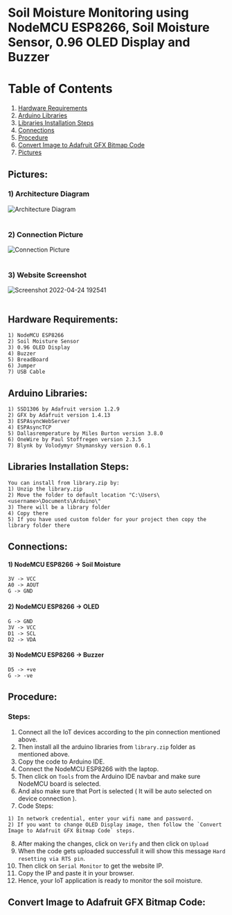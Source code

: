 # Soil Moisture Monitoring using NodeMCU ESP8266, Soil Moisture Sensor, 0.96 OLED Display and Buzzer

# Table of Contents
1. [Hardware Requirements](#hardware-requirements)
1. [Arduino Libraries](#arduino-libraries)
1. [Libraries Installation Steps](#libraries-installation-steps)
1. [Connections](#connections)
1. [Procedure](#procedure)
1. [Convert Image to Adafruit GFX Bitmap Code](#adafruit-gfx-bitmap-code)
3. [Pictures](#pictures)
## Pictures:
### 1) Architecture Diagram<br>
![Architecture Diagram](https://user-images.githubusercontent.com/59210571/165559785-e16c6ba9-9a4f-4e6c-8cf3-77a3e6e5f8a8.png) <br><br>
### 2) Connection Picture<br>
![Connection Picture](https://user-images.githubusercontent.com/59210571/165560382-26f7b4d6-885c-4fab-91ba-6fd7f8c3c8ce.jpeg) <br><br>
### 3) Website Screenshot<br>
![Screenshot 2022-04-24 192541](https://user-images.githubusercontent.com/59210571/165560924-317ee24a-dd6a-4ab2-9762-5d9252f9a51b.jpg) <br><br>

## Hardware Requirements:
```
1) NodeMCU ESP8266
2) Soil Moisture Sensor
3) 0.96 OLED Display
4) Buzzer
5) BreadBoard
6) Jumper
7) USB Cable
```
## Arduino Libraries:
```
1) SSD1306 by Adafruit version 1.2.9
2) GFX by Adafruit version 1.4.13
3) ESPAsyncWebServer 
4) ESPAsyncTCP
5) Dallasremperature by Miles Burton version 3.8.0
6) OneWire by Paul Stoffregen version 2.3.5
7) Blynk by Volodymyr Shymanskyy version 0.6.1
```
## Libraries Installation Steps:
```
You can install from library.zip by:
1) Unzip the library.zip
2) Move the folder to default location "C:\Users\<username>\Documents\Arduino\"
3) There will be a library folder
4) Copy there
5) If you have used custom folder for your project then copy the library folder there
```
## Connections:
#### 1) NodeMCU ESP8266 -> Soil Moisture
```
3V -> VCC
A0 -> AOUT
G -> GND
```
#### 2) NodeMCU ESP8266 -> OLED
```
G -> GND
3V -> VCC
D1 -> SCL
D2 -> VDA
```
#### 3) NodeMCU ESP8266 -> Buzzer
```
D5 -> +ve
G -> -ve 
```
## Procedure:
### Steps:
1) Connect all the IoT devices according to the pin connection mentioned above.
2) Then install all the arduino libraries from `library.zip` folder as mentioned above.
3) Copy the code to Arduino IDE.
4) Connect the NodeMCU ESP8266 with the laptop.
5) Then click on `Tools` from the Arduino IDE navbar and make sure NodeMCU board is selected.
6) And also make sure that Port is selected ( It will be auto selected on device connection ).
7) Code Steps:
```
1) In network credential, enter your wifi name and password.
2) If you want to change OLED Display image, then follow the `Convert Image to Adafruit GFX Bitmap Code` steps.
```
8) After making the changes, click on `Verify` and then click on `Upload`
9) When the code gets uploaded successfull it will show this message `Hard resetting via RTS pin`.
10) Then click on `Serial Monitor` to get the website IP.
11) Copy the IP and paste it in your browser.
12) Hence, your IoT application is ready to monitor the soil moisture.
## Convert Image to Adafruit GFX Bitmap Code:
